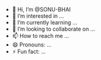 - 👋 Hi, I’m @SONU-BHAI
- 👀 I’m interested in ...
- 🌱 I’m currently learning ...
- 💞️ I’m looking to collaborate on ...
- 📫 How to reach me ...
- 😄 Pronouns: ...
- ⚡ Fun fact: ...

<!---
SONU-BHAI/SONU-BHAI is a ✨ special ✨ repository because its `README.md` (this file) appears on your GitHub profile.
You can click the Preview link to take a look at your changes.
--->

